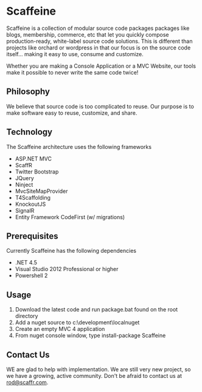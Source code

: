 Scaffeine
=========

Scaffeine is a collection of modular source code packages packages like blogs, membership, 
commerce, etc that let you quickly compose production-ready, white-label source code solutions.  This is different than projects like
orchard or wordpress in that our focus is on the source code itself... making it easy to use, consume and customize.

Whether you are making a Console Application or a MVC Website, our tools make it possible to never write the same code
twice!

Philosophy
-----
We believe that source code is too complicated to reuse.  Our purpose is to make software easy to reuse, customize, and share.

Technology
-----
The Scaffeine architecture uses the following frameworks

* ASP.NET MVC
* ScaffR
* Twitter Bootstrap
* JQuery
* Ninject
* MvcSiteMapProvider
* T4Scaffolding
* KnockoutJS
* SignalR
* Entity Framework CodeFirst (w/ migrations)

Prerequisites
------
Currently Scaffeine has the following dependencies

* .NET 4.5
* Visual Studio 2012 Professional or higher
* Powershell 2

Usage
------
1) Download the latest code and run package.bat found on the root directory
2) Add a nuget source to c:\development\localnuget
3) Create an empty MVC 4 application
4) From nuget console window, type install-package Scaffeine

Contact Us
------
WE are glad to help with implementation.  We are still very new project, so we have a growing, active community.  Don't be afraid to contact us at rod@scaffr.com.